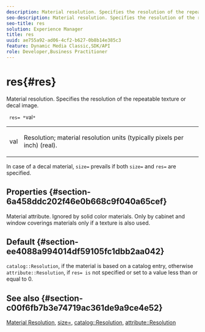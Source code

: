 ```yaml
---
description: Material resolution. Specifies the resolution of the repeatable texture or decal image.
seo-description: Material resolution. Specifies the resolution of the repeatable texture or decal image.
seo-title: res
solution: Experience Manager
title: res
uuid: ae755a92-ad06-4cf2-b627-0b8b14e385c3
feature: Dynamic Media Classic,SDK/API
role: Developer,Business Practitioner
---
```


# res{#res}

Material resolution. Specifies the resolution of the repeatable texture or decal image.

 ` res= *`val`*`

<table id="simpletable_2004B804D46E43C090E59BBFF8144598"> 
 <tr class="strow"> 
  <td class="stentry"> <p> <span class="varname"> val </span> </p> </td> 
  <td class="stentry"> <p>Resolution; material resolution units (typically pixels per inch) (real). </p> </td> 
 </tr> 
</table>

In case of a decal material, `size=` prevails if both `size=` and `res=` are specified.

## Properties {#section-6a458ddc202f46e0b668c9f040a65cef}

Material attribute. Ignored by solid color materials. Only by cabinet and window coverings materials only if a texture is also used.

## Default {#section-ee4088a994014df59105fc1dbb2aa042}

`catalog::Resolution`, if the material is based on a catalog entry, otherwise `attribute::Resolution`, if `res= is` not specified or set to a value less than or equal to 0.

## See also {#section-c00f6fb7b3e74719ac361de9a9ce4e52}

[Material Resolution](../../../../../ir-api/http-protocol/image-rendering-api-ref/c-ir-http-protocol-ref/c-ir-http-protocol-syntax-and-features/c-ir-vignettes/c-ir-material-resolution.md#concept-f60103c64e324e2cae78bd76dfb4de8b), [size=](../../../../../ir-api/http-protocol/image-rendering-api-ref/c-ir-http-protocol-ref/c-ir-http-protocol-command-reference/r-ir-http-size.md#reference-1220d6fbcde4479aba91de7adacdc988), [catalog::Resolution](../../../../../ir-api/material-cat/image-rendering-api-ref/c-ir-material-catalog/c-ir-material-data-reference/r-ir-resolution-dataref.md#reference-6a2d64c2d72b438fade58a3391569da7), [attribute::Resolution](../../../../../ir-api/material-cat/image-rendering-api-ref/c-ir-material-catalog/c-ir-attributes-reference/r-ir-resolution.md#reference-09fe14e6bfbf4db6b7f4369fffecc806) 
